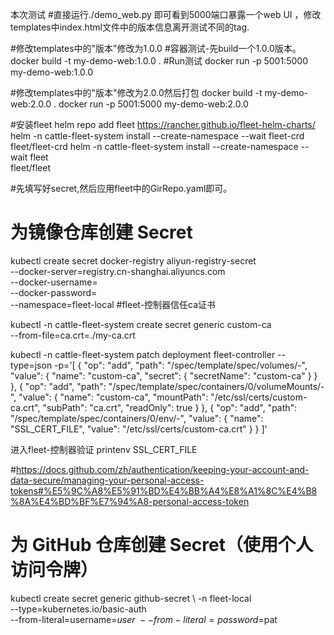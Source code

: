 本次测试
#直接运行./demo_web.py 即可看到5000端口暴露一个web UI ，修改templates中index.html文件中的版本信息离开测试不同的tag.


#修改templates中的"版本"修改为1.0.0
#容器测试-先build一个1.0.0版本。
docker build -t my-demo-web:1.0.0 .
#Run测试
docker run -p 5001:5000 my-demo-web:1.0.0


#修改templates中的"版本"修改为2.0.0然后打包
docker build -t my-demo-web:2.0.0 .
docker run -p 5001:5000 my-demo-web:2.0.0

#安装fleet
helm repo add fleet https://rancher.github.io/fleet-helm-charts/
helm -n cattle-fleet-system install --create-namespace --wait fleet-crd \
    fleet/fleet-crd
helm -n cattle-fleet-system install --create-namespace --wait fleet \
    fleet/fleet

#先填写好secret,然后应用fleet中的GirRepo.yaml即可。



# 为镜像仓库创建 Secret
kubectl create secret docker-registry aliyun-registry-secret \
  --docker-server=registry.cn-shanghai.aliyuncs.com \
  --docker-username=<your-aliyun-username> \
  --docker-password=<your-aliyun-password> \
  --namespace=fleet-local
#fleet-控制器信任ca证书

kubectl -n cattle-fleet-system create secret generic custom-ca \
  --from-file=ca.crt=./my-ca.crt

kubectl -n cattle-fleet-system patch deployment fleet-controller --type=json -p='[
  {
    "op": "add",
    "path": "/spec/template/spec/volumes/-",
    "value": {
      "name": "custom-ca",
      "secret": {
        "secretName": "custom-ca"
      }
    }
  },
  {
    "op": "add",
    "path": "/spec/template/spec/containers/0/volumeMounts/-",
    "value": {
      "name": "custom-ca",
      "mountPath": "/etc/ssl/certs/custom-ca.crt",
      "subPath": "ca.crt",
      "readOnly": true
    }
  },
  {
    "op": "add",
    "path": "/spec/template/spec/containers/0/env/-",
    "value": {
      "name": "SSL_CERT_FILE",
      "value": "/etc/ssl/certs/custom-ca.crt"
    }
  }
]'

进入fleet-控制器验证
printenv SSL_CERT_FILE





#https://docs.github.com/zh/authentication/keeping-your-account-and-data-secure/managing-your-personal-access-tokens#%E5%9C%A8%E5%91%BD%E4%BB%A4%E8%A1%8C%E4%B8%8A%E4%BD%BF%E7%94%A8-personal-access-token
# 为 GitHub 仓库创建 Secret（使用个人访问令牌）
kubectl create secret generic github-secret \ 
    -n fleet-local \
    --type=kubernetes.io/basic-auth \
    --from-literal=username=$user \
    --from-literal=password=$pat


